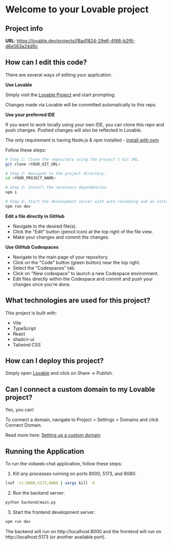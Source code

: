 # Welcome to your Lovable project

## Project info

**URL**: https://lovable.dev/projects/f8ad1824-29e6-4f66-b2f6-d6e563a24d9c

## How can I edit this code?

There are several ways of editing your application.

**Use Lovable**

Simply visit the [Lovable Project](https://lovable.dev/projects/f8ad1824-29e6-4f66-b2f6-d6e563a24d9c) and start prompting.

Changes made via Lovable will be committed automatically to this repo.

**Use your preferred IDE**

If you want to work locally using your own IDE, you can clone this repo and push changes. Pushed changes will also be reflected in Lovable.

The only requirement is having Node.js & npm installed - [install with nvm](https://github.com/nvm-sh/nvm#installing-and-updating)

Follow these steps:

```sh
# Step 1: Clone the repository using the project's Git URL.
git clone <YOUR_GIT_URL>

# Step 2: Navigate to the project directory.
cd <YOUR_PROJECT_NAME>

# Step 3: Install the necessary dependencies.
npm i

# Step 4: Start the development server with auto-reloading and an instant preview.
npm run dev
```

**Edit a file directly in GitHub**

- Navigate to the desired file(s).
- Click the "Edit" button (pencil icon) at the top right of the file view.
- Make your changes and commit the changes.

**Use GitHub Codespaces**

- Navigate to the main page of your repository.
- Click on the "Code" button (green button) near the top right.
- Select the "Codespaces" tab.
- Click on "New codespace" to launch a new Codespace environment.
- Edit files directly within the Codespace and commit and push your changes once you're done.

## What technologies are used for this project?

This project is built with:

- Vite
- TypeScript
- React
- shadcn-ui
- Tailwind CSS

## How can I deploy this project?

Simply open [Lovable](https://lovable.dev/projects/f8ad1824-29e6-4f66-b2f6-d6e563a24d9c) and click on Share -> Publish.

## Can I connect a custom domain to my Lovable project?

Yes, you can!

To connect a domain, navigate to Project > Settings > Domains and click Connect Domain.

Read more here: [Setting up a custom domain](https://docs.lovable.dev/features/custom-domain#custom-domain)

## Running the Application

To run the vidseek-chat application, follow these steps:

1. Kill any processes running on ports 8000, 5173, and 8080:
```bash
lsof -ti:8000,5173,8080 | xargs kill -9
```

2. Run the backend server:
```bash
python backend/main.py
```

3. Start the frontend development server:
```bash
npm run dev
```

The backend will run on http://localhost:8000 and the frontend will run on http://localhost:5173 (or another available port).